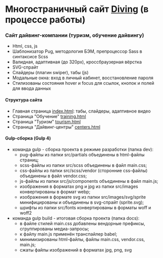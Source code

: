 # Многостраничный сайт [Diving](https://elent15.github.io/diving) (в процессе работы)

### Сайт дайвинг-компании (туризм, обучение дайвингу)
 
* Html, css, js
* Шаблонизатор Pug, методология БЭМ, препроцессор Sass в синтаксисе Scss
* Валидная, адаптивная (до 320px), кроссбраузерная вёрстка
* SVG-спрайт
* Слайдеры (плагин swiper), табы (js)
* Модальные окна: вход в личный кабинет, восстановление пароля
* Стилизованы состояния hover и focus для ссылок, кнопок и полей для ввода данных
  
#### Структура сайта

* Главная страница [index.html](https://elent15.github.io/diving): табы, слайдеры, адаптивное видео
* Страница "Обучение" [training.html](https://elent15.github.io/diving/training.html)
* Страница "Туризм" [tourism.html](https://elent15.github.io/diving/tourism.html)
* Страница "Дайвинг-центры" [centers.html](https://elent15.github.io/diving/centers.html)

#### Gulp-сборка (Gulp 4)

* команда gulp - сборка проекта в режиме разработки (папка dev):
  * pug-файлы из папки src/partials объединены в html-файлы страниц;
  * scss-файлы из папки src/scss объединены в файл main.css;
  * css-файлы из папки src/scss/vendor (сторонние css-файлы) объединены в файл vendor.css;
  * js-файлы из папки src/js/components объединены в файл main.js;
  * изображения в форматах png и jpg из папки src/images конвертированы в формат webp;
  * изображения в формате svg из папки src/images/svg/sprite минифицированы и объединены в svg-спрайт (sprite.svg);
  * шрифты из папки src/fonts конвертированы в форматы woff и woff2
* команда gulp build - итоговая сборка проекта (папка docs):
  * в файле стилей main.css добавлены вендорные префиксы, сгруппированы медиа-запросы;
  * к файлу main.js применён транспайлер babel;
  * минимизированы html-файлы, файлы main.css, vendor.css, main.js;
  * сжаты файлы изображений в форматах jpg, png, svg
